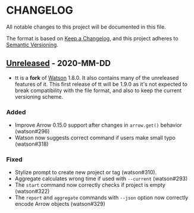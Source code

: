<!--
SPDX-FileCopyrightText: 2020 David Alfonso

SPDX-License-Identifier: GPL-3.0-or-later
-->

# CHANGELOG

All notable changes to this project will be documented in this file.

The format is based on [Keep a Changelog](https://keepachangelog.com/en/1.0.0/),
and this project adheres to [Semantic Versioning](https://semver.org/spec/v2.0.0.html).

## [Unreleased] - 2020-MM-DD
- tt is a **fork** of [Watson](https://tailordev.github.io/Watson/) 1.8.0. It also contains many of the unreleased features of it. This first release of tt will be 1.9.0 as it's not expected to break compatibility with the file format, and also to keep the current versioning scheme.

### Added
- Improve Arrow 0.15.0 support after changes in `arrow.get()` behavior (watson#296)
- Watson now suggests correct command if users make small typo (watson#318)

### Fixed
- Stylize prompt to create new project or tag (watson#310).
- Aggregate calculates wrong time if used with `--current` (watson#293)
- The `start` command now correctly checks if project is empty (watson#322)
- The `report` and `aggregate` commands with `--json` option now correctly
encode Arrow objects (watson#329)

[Unreleased]: https://gitlab.com/davidalfonso/tt/compare/v1.8.0...HEAD
